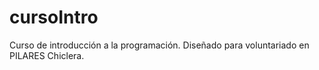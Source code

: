 # cursoIntro
Curso de introducción a la programación. Diseñado para voluntariado en PILARES Chiclera.

